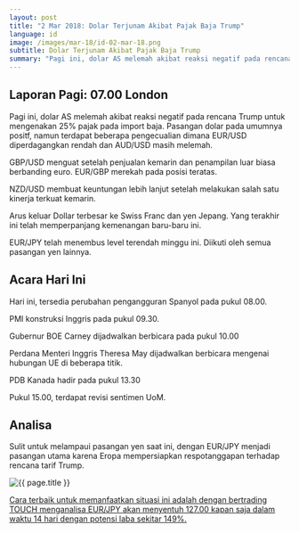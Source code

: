 ```yaml
---
layout: post
title: "2 Mar 2018: Dolar Terjunam Akibat Pajak Baja Trump"
language: id
image: /images/mar-18/id-02-mar-18.png
subtitle: Dolar Terjunam Akibat Pajak Baja Trump
summary: "Pagi ini, dolar AS melemah akibat reaksi negatif pada rencana Trump untuk mengenakan 25% pajak pada import baja. Pasangan dolar pada umumnya positf, namun terdapat beberapa pengecualian dimana EUR/USD diperdagangkan rendah dan AUD/USD masih melemah"
---
```

## Laporan Pagi: 07.00 London

Pagi ini, dolar AS melemah akibat reaksi negatif pada rencana Trump untuk mengenakan 25% pajak pada import baja. Pasangan dolar pada umumnya positf, namun terdapat beberapa pengecualian dimana EUR/USD diperdagangkan rendah dan AUD/USD masih melemah.

GBP/USD menguat setelah penjualan kemarin dan penampilan luar biasa berbanding euro. EUR/GBP merekah pada posisi teratas.

NZD/USD membuat keuntungan lebih lanjut setelah melakukan salah satu kinerja terkuat kemarin.

Arus keluar Dollar terbesar ke Swiss Franc dan yen Jepang. Yang terakhir ini telah memperpanjang kemenangan baru-baru ini.

EUR/JPY telah menembus level terendah minggu ini. Diikuti oleh semua pasangan yen lainnya.

## Acara Hari Ini

Hari ini, tersedia perubahan pengangguran Spanyol pada pukul 08.00.

PMI konstruksi Inggris pada pukul 09.30.

Gubernur BOE Carney dijadwalkan berbicara pada pukul 10.00

Perdana Menteri Inggris Theresa May dijadwalkan berbicara mengenai hubungan UE di beberapa titik.

PDB Kanada hadir pada pukul 13.30

Pukul 15.00, terdapat revisi sentimen UoM.

## Analisa

Sulit untuk melampaui pasangan yen saat ini, dengan EUR/JPY menjadi pasangan utama karena Eropa mempersiapkan respotanggapan terhadap rencana tarif Trump.

<img src="{{ site.url }}/images/mar-18/id-02-mar-18.png" alt="{{ page.title }}" title="{{ page.title }}">

<a href="%LINK%%?currency=USD&market=forex&underlying=frxEURJPY&formname=touchnotouch&duration_amount=14&duration_units=d&amount=10&amount_type=payout&expiry_type=duration&barrier=127.00" target="_blank">Cara terbaik untuk memanfaatkan situasi ini adalah dengan bertrading TOUCH menganalisa EUR/JPY akan menyentuh 127.00 kapan saja dalam waktu 14 hari dengan potensi laba sekitar 149%.</a>
